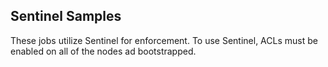 ## Sentinel Samples

These jobs utilize Sentinel for enforcement.  To use Sentinel, ACLs must be enabled on all of the nodes ad bootstrapped.

